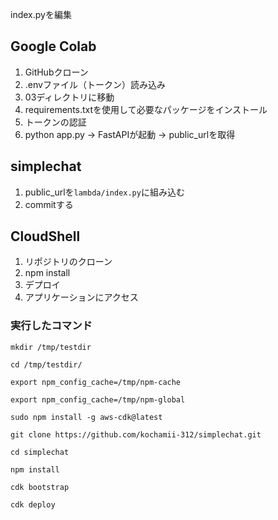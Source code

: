 index.pyを編集

## Google Colab
1. GitHubクローン
2. .envファイル（トークン）読み込み
3. 03ディレクトリに移動
4. requirements.txtを使用して必要なパッケージをインストール
5. トークンの認証
6. python app.py -> FastAPIが起動 -> public_urlを取得

## simplechat
1. public_urlを```lambda/index.py```に組み込む
2. commitする

## CloudShell
1. リポジトリのクローン
2. npm install
3. デプロイ
4. アプリケーションにアクセス

### 実行したコマンド
```
mkdir /tmp/testdir
```
```
cd /tmp/testdir/
```
```
export npm_config_cache=/tmp/npm-cache
```
```
export npm_config_cache=/tmp/npm-global
```
```
sudo npm install -g aws-cdk@latest
```
```
git clone https://github.com/kochamii-312/simplechat.git
```
```
cd simplechat
```
```
npm install
```
```
cdk bootstrap
```
```
cdk deploy
```
